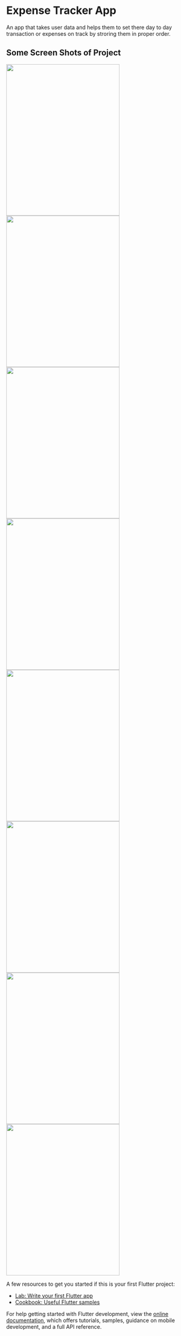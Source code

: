 # Expense Tracker App

An app that takes user data and helps them to set there day to day transaction or expenses on track by stroring them in proper order.

## Some Screen Shots of Project 
<img src="https://github.com/Master-Bibash/Expense-Tracker-App/assets/111418772/c66acd1e-d59d-4541-be47-ee0542337e47" width="300" height="400" />

<img src="https://github.com/Master-Bibash/Expense-Tracker-App/assets/111418772/151b6698-6ffc-480b-b16f-431979065b7c" width="300" height="400" />

<img src="https://github.com/Master-Bibash/Expense-Tracker-App/assets/111418772/b9b09a88-1945-4c55-a150-d16833fa39bc" width="300" height="400" />

<img src="https://github.com/Master-Bibash/Expense-Tracker-App/assets/111418772/9db2e7b9-dbb5-4361-a49d-d0ef3df83a08" width="300" height="400" />
<img src="https://camo.githubusercontent.com/..." data-canonical-src="https://gyazo.com/eb5c5741b6a9a16c692170a41a49c858.png" width="300" height="400" />

<img src="https://github.com/Master-Bibash/Expense-Tracker-App/assets/111418772/5aa11408-2dd9-445d-b56a-e42920651fca" width="300" height="400" />
<img src="https://github.com/Master-Bibash/Expense-Tracker-App/assets/111418772/5aa11408-2dd9-445d-b56a-e42920651fca" width="300" height="400" />
<img src="https://github.com/Master-Bibash/Expense-Tracker-App/assets/111418772/6e894459-1389-4d4c-b8b9-f868517ee565" width="300" height="400" />



A few resources to get you started if this is your first Flutter project:

- [Lab: Write your first Flutter app](https://docs.flutter.dev/get-started/codelab)
- [Cookbook: Useful Flutter samples](https://docs.flutter.dev/cookbook)

For help getting started with Flutter development, view the
[online documentation](https://docs.flutter.dev/), which offers tutorials,
samples, guidance on mobile development, and a full API reference.
